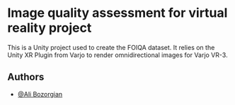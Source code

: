 
# Image quality assessment for virtual reality project

This is a Unity project used to create the FOIQA dataset. It relies on the Unity XR Plugin from Varjo to render omnidirectional images for Varjo VR-3.



## Authors

- [@Ali Bozorgian](https://www.github.com/alibzr)




